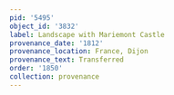 ```yaml
---
pid: '5495'
object_id: '3832'
label: Landscape with Mariemont Castle
provenance_date: '1812'
provenance_location: France, Dijon
provenance_text: Transferred
order: '1850'
collection: provenance
---
```

